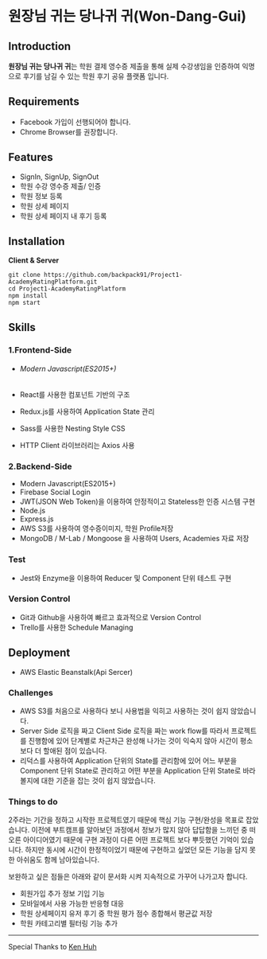 # 원장님 귀는 당나귀 귀(Won-Dang-Gui)

## Introduction

**원장님 귀는 당나귀 귀**는 학원 결제 영수증 제출을 통해 실제 수강생임을 인증하여 익명으로 후기를 남길 수 있는 학원 후기 공유 플랫폼 입니다.



## **Requirements**

- Facebook 가입이 선행되어야 합니다.
- Chrome Browser를 권장합니다.



## **Features**

- SignIn, SignUp, SignOut
- 학원 수강 영수증 제출/ 인증
- 학원 정보 등록
- 학원 상세 페이지
- 학원 상세 페이지 내 후기 등록



## **Installation**

**Client & Server**

```
git clone https://github.com/backpack91/Project1-AcademyRatingPlatform.git
cd Project1-AcademyRatingPlatform
npm install
npm start
```



## **Skills**

### **1.Frontend-Side**

- ###### Modern Javascript(ES2015+)

- React를 사용한 컴포넌트 기반의 구조

- Redux.js를 사용하여 Application State 관리

- Sass를 사용한 Nesting Style CSS

- HTTP Client 라이브러리는 Axios 사용

### **2.Backend-Side**

- Modern Javascript(ES2015+)
- Firebase Social Login
- JWT(JSON Web Token)을 이용하여 안정적이고 Stateless한 인증 시스템 구현
- Node.js
- Express.js
- AWS S3를 사용하여 영수증이미지, 학원 Profile저장
- MongoDB / M-Lab / Mongoose 을 사용하여 Users, Academies 자료 저장



### **Test**

- Jest와 Enzyme을 이용하여 Reducer 및 Component 단위 테스트 구현



### **Version Control**

- Git과 Github을 사용하여 빠르고 효과적으로 Version Control
- Trello를 사용한 Schedule Managing



## **Deployment**

- AWS Elastic Beanstalk(Api Sercer)



### **Challenges**

- AWS S3를 처음으로 사용하다 보니 사용법을 익히고 사용하는 것이 쉽지 않았습니다.
- Server Side 로직을 짜고 Client Side 로직을 짜는 work flow를 따라서 프로젝트를 진행함에 있어 단계별로 차근차근 완성해 나가는 것이 익숙지 않아 시간이 평소보다 더 할애된 점이 있습니다.
- 리덕스를 사용하여 Application 단위의 State를 관리함에 있어 어느 부분을 Component 단위 State로 관리하고 어떤 부분을 Application 단위 State로 바라볼지에 대한 기준을 잡는 것이 쉽지 않았습니다.



### **Things to do**

2주라는 기간을 정하고 시작한 프로젝트였기 때문에 핵심 기능 구현/완성을 목표로 잡았습니다. 이전에 부트캠프를 알아보던 과정에서 정보가 많지 않아 답답함을 느끼던 중 떠오른 아이디어였기 때문에 구현 과정이 다른 어떤 프로젝트 보다 뿌듯했던 기억이 있습니다. 하지만 동시에 시간이 한정적이었기 때문에 구현하고 싶었던 모든 기능을 담지 못한 아쉬움도 함께 남아있습니다.

보완하고 싶은 점들은 아래와 같이 문서화 시켜 지속적으로 가꾸어 나가고자 합니다.

- 회원가입 추가 정보 기입 기능
- 모바일에서 사용 가능한 반응형 대응
- 학원 상세페이지 유저 후기 중 학원 평가 점수 종합해서 평균값 저장
- 학원 카테고리별 필터링 기능 추가



------

Special Thanks to [Ken Huh](https://github.com/ken123777 "ken huh")
